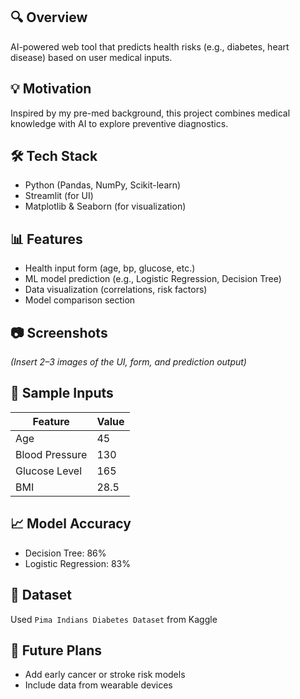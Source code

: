 ## 🔍 Overview
AI-powered web tool that predicts health risks (e.g., diabetes, heart disease) based on user medical inputs.

## 💡 Motivation
Inspired by my pre-med background, this project combines medical knowledge with AI to explore preventive diagnostics.

## 🛠️ Tech Stack
- Python (Pandas, NumPy, Scikit-learn)
- Streamlit (for UI)
- Matplotlib & Seaborn (for visualization)

## 📊 Features
- Health input form (age, bp, glucose, etc.)
- ML model prediction (e.g., Logistic Regression, Decision Tree)
- Data visualization (correlations, risk factors)
- Model comparison section

## 📷 Screenshots
*(Insert 2–3 images of the UI, form, and prediction output)*

## 🧪 Sample Inputs
| Feature       | Value  |
|---------------|--------|
| Age           | 45     |
| Blood Pressure| 130    |
| Glucose Level | 165    |
| BMI           | 28.5   |

## 📈 Model Accuracy
- Decision Tree: 86%
- Logistic Regression: 83%

## 📁 Dataset
Used `Pima Indians Diabetes Dataset` from Kaggle  

## 🧠 Future Plans
- Add early cancer or stroke risk models
- Include data from wearable devices
